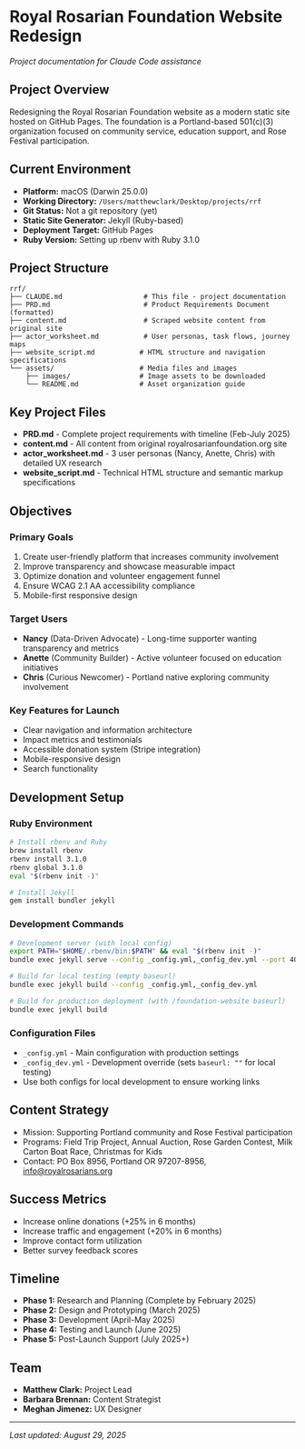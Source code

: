 # Royal Rosarian Foundation Website Redesign

*Project documentation for Claude Code assistance*

## Project Overview

Redesigning the Royal Rosarian Foundation website as a modern static site hosted on GitHub Pages. The foundation is a Portland-based 501(c)(3) organization focused on community service, education support, and Rose Festival participation.

## Current Environment

- **Platform:** macOS (Darwin 25.0.0)
- **Working Directory:** `/Users/matthewclark/Desktop/projects/rrf`
- **Git Status:** Not a git repository (yet)
- **Static Site Generator:** Jekyll (Ruby-based)
- **Deployment Target:** GitHub Pages
- **Ruby Version:** Setting up rbenv with Ruby 3.1.0

## Project Structure

```
rrf/
├── CLAUDE.md                    # This file - project documentation
├── PRD.md                       # Product Requirements Document (formatted)
├── content.md                   # Scraped website content from original site
├── actor_worksheet.md           # User personas, task flows, journey maps
├── website_script.md           # HTML structure and navigation specifications
└── assets/                     # Media files and images
    ├── images/                 # Image assets to be downloaded
    └── README.md               # Asset organization guide
```

## Key Project Files

- **PRD.md** - Complete project requirements with timeline (Feb-July 2025)
- **content.md** - All content from original royalrosarianfoundation.org site
- **actor_worksheet.md** - 3 user personas (Nancy, Anette, Chris) with detailed UX research
- **website_script.md** - Technical HTML structure and semantic markup specifications

## Objectives

### Primary Goals
1. Create user-friendly platform that increases community involvement
2. Improve transparency and showcase measurable impact
3. Optimize donation and volunteer engagement funnel
4. Ensure WCAG 2.1 AA accessibility compliance
5. Mobile-first responsive design

### Target Users
- **Nancy** (Data-Driven Advocate) - Long-time supporter wanting transparency and metrics
- **Anette** (Community Builder) - Active volunteer focused on education initiatives  
- **Chris** (Curious Newcomer) - Portland native exploring community involvement

### Key Features for Launch
- Clear navigation and information architecture
- Impact metrics and testimonials
- Accessible donation system (Stripe integration)
- Mobile-responsive design
- Search functionality

## Development Setup

### Ruby Environment
```bash
# Install rbenv and Ruby
brew install rbenv
rbenv install 3.1.0
rbenv global 3.1.0
eval "$(rbenv init -)"

# Install Jekyll
gem install bundler jekyll
```

### Development Commands
```bash
# Development server (with local config)
export PATH="$HOME/.rbenv/bin:$PATH" && eval "$(rbenv init -)"
bundle exec jekyll serve --config _config.yml,_config_dev.yml --port 4001

# Build for local testing (empty baseurl)
bundle exec jekyll build --config _config.yml,_config_dev.yml

# Build for production deployment (with /foundation-website baseurl)
bundle exec jekyll build
```

### Configuration Files
- `_config.yml` - Main configuration with production settings
- `_config_dev.yml` - Development override (sets `baseurl: ""` for local testing)
- Use both configs for local development to ensure working links

## Content Strategy

- Mission: Supporting Portland community and Rose Festival participation  
- Programs: Field Trip Project, Annual Auction, Rose Garden Contest, Milk Carton Boat Race, Christmas for Kids
- Contact: PO Box 8956, Portland OR 97207-8956, info@royalrosarians.org

## Success Metrics
- Increase online donations (+25% in 6 months)
- Increase traffic and engagement (+20% in 6 months)
- Improve contact form utilization
- Better survey feedback scores

## Timeline
- **Phase 1:** Research and Planning (Complete by February 2025)
- **Phase 2:** Design and Prototyping (March 2025) 
- **Phase 3:** Development (April-May 2025)
- **Phase 4:** Testing and Launch (June 2025)
- **Phase 5:** Post-Launch Support (July 2025+)

## Team
- **Matthew Clark:** Project Lead
- **Barbara Brennan:** Content Strategist  
- **Meghan Jimenez:** UX Designer

---

*Last updated: August 29, 2025*